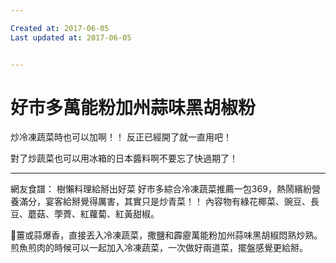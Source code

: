 ```yaml
---

Created at: 2017-06-05
Last updated at: 2017-06-05


---
```


# 好市多萬能粉加州蒜味黑胡椒粉


炒冷凍蔬菜時也可以加啊！！
反正已經開了就一直用吧！

對了炒蔬菜也可以用冰箱的日本醬料啊不要忘了快過期了！

* * *

網友食譜：
樹懶料理給掰出好菜
好市多綜合冷凍蔬菜推薦一包369，熱鬧繽紛營養滿分，宴客給掰覺得厲害，其實只是炒青菜！！ 內容物有綠花椰菜、豌豆、長豆、蘑菇、荸薺、紅蘿蔔、紅黃甜椒。

🌼薑或蒜爆香，直接丟入冷凍蔬菜，撒鹽和霹靂萬能粉加州蒜味黑胡椒悶熟炒熟。煎魚煎肉的時候可以一起加入冷凍蔬菜，一次做好兩道菜，擺盤感覺更給掰。

